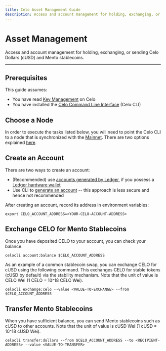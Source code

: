 ```yaml
---
title: Celo Asset Management Guide
description: Access and account management for holding, exchanging, or sending Celo Dollars (cUSD) and Mento stablecoins.
---
```


# Asset Management

Access and account management for holding, exchanging, or sending Celo Dollars (cUSD) and Mento stablecoins.

---

## Prerequisites

This guide assumes:

- You have read [Key Management](/validator/key-management/summary) on Celo
- You have installed the [Celo Command Line Interface](/cli/) (Celo CLI)

## Choose a Node

In order to execute the tasks listed below, you will need to point the Celo CLI to a node that is synchronized with the [Mainnet](/network/mainnet/). There are two options explained [here](holder/#deployment).

## Create an Account

There are two ways to create an account:

- (Recommended) use [accounts generated by Ledger](wallet/ledger/setup), if you possess a [Ledger hardware wallet](https://shop.ledger.com/products/ledger-nano-s)
- Use CLI to [generate an account](/network/mainnet/run-full-node#create-an-account-and-get-its-address) -- this approach is less secure and hence not recommended

After creating an account, record its address in environment variables:

```
export CELO_ACCOUNT_ADDRESS=<YOUR-CELO-ACCOUNT-ADDRESS>
```

## Exchange CELO for Mento Stablecoins

Once you have deposited CELO to your account, you can check your balance:

```
celocli account:balance $CELO_ACCOUNT_ADDRESS
```

As an example of a common stablecoin swap, you can exchange CELO for cUSD using the following command. This exchanges CELO for stable tokens (cUSD by default) via the stability mechanism. Note that the unit of value is CELO Wei (1 CELO = 10^18 CELO Wei).

```
celocli exchange:celo --value <VALUE-TO-EXCHANGE> --from $CELO_ACCOUNT_ADDRESS
```

## Transfer Mento Stablecoins

When you have sufficient balance, you can send Mento stablecoins such as cUSD to other accounts. Note that the unit of value is cUSD Wei (1 cUSD = 10^18 cUSD Wei).

```
celocli transfer:dollars --from $CELO_ACCOUNT_ADDRESS --to <RECIPIENT-ADDRESS> --value <VALUE-TO-TRANSFER>
```

